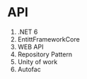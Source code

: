 # API
1. .NET 6
2. EntittFrameworkCore
3. WEB API
4. Repository Pattern
5. Unity of work
6. Autofac
